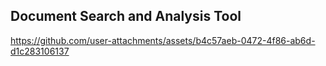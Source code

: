 ## Document Search and Analysis Tool

https://github.com/user-attachments/assets/b4c57aeb-0472-4f86-ab6d-d1c283106137


